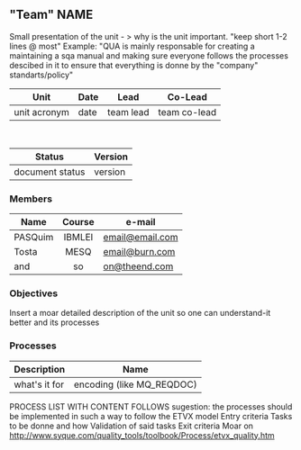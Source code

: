 ## "Team" NAME

Small presentation of the unit - > why is the unit important. "keep short 1-2 lines @ most"
Example: "QUA is mainly responsable for creating a maintaining a sqa manual and making sure everyone follows the processes descibed in it to ensure that everything is donne by the "company" standarts/policy"

Unit | Date | Lead | Co-Lead
--- | --- | --- | ---
unit acronym | date | team lead | team co-lead

<br/>

Status | Version
--- | ---
document status | version

### Members

Name | Course | e-mail
--- | :---: | ---
PASQuim | IBMLEI | email@email.com
Tosta | MESQ | email@burn.com
and | so | on@theend.com

### Objectives

Insert a moar detailed description of the unit so one can understand-it better and its processes 

### Processes

Description | Name
--- | ---
what's it for | encoding (like MQ_REQDOC)


PROCESS LIST WITH CONTENT FOLLOWS
sugestion: the processes should be implemented in such a way to follow the ETVX model
Entry criteria
Tasks to be donne and how
Validation of said tasks
Exit criteria
Moar on http://www.syque.com/quality_tools/toolbook/Process/etvx_quality.htm


